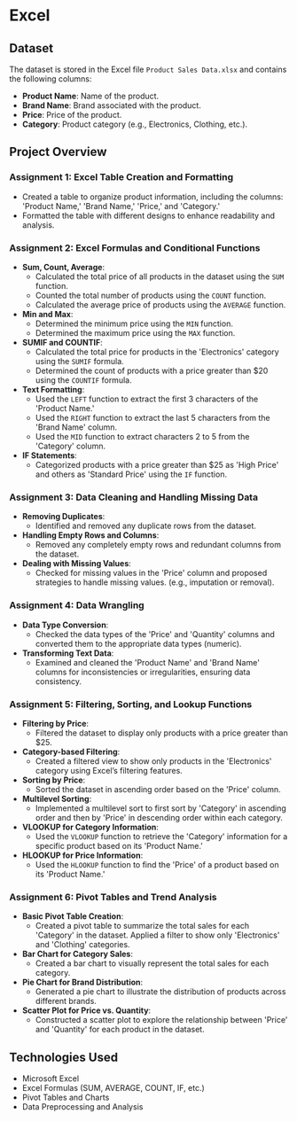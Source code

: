 # Excel

## Dataset

The dataset is stored in the Excel file `Product Sales Data.xlsx` and contains the following columns:

- **Product Name**: Name of the product.
- **Brand Name**: Brand associated with the product.
- **Price**: Price of the product.
- **Category**: Product category (e.g., Electronics, Clothing, etc.).

## Project Overview

### Assignment 1: Excel Table Creation and Formatting
- Created a table to organize product information, including the columns: 'Product Name,' 'Brand Name,' 'Price,' and 'Category.'
- Formatted the table with different designs to enhance readability and analysis.

### Assignment 2: Excel Formulas and Conditional Functions
- **Sum, Count, Average**:
  - Calculated the total price of all products in the dataset using the `SUM` function.
  - Counted the total number of products using the `COUNT` function.
  - Calculated the average price of products using the `AVERAGE` function.
- **Min and Max**:
  - Determined the minimum price using the `MIN` function.
  - Determined the maximum price using the `MAX` function.
- **SUMIF and COUNTIF**:
  - Calculated the total price for products in the 'Electronics' category using the `SUMIF` formula.
  - Determined the count of products with a price greater than $20 using the `COUNTIF` formula.
- **Text Formatting**:
  - Used the `LEFT` function to extract the first 3 characters of the 'Product Name.'
  - Used the `RIGHT` function to extract the last 5 characters from the 'Brand Name' column.
  - Used the `MID` function to extract characters 2 to 5 from the 'Category' column.
- **IF Statements**:
  - Categorized products with a price greater than $25 as 'High Price' and others as 'Standard Price' using the `IF` function.

### Assignment 3: Data Cleaning and Handling Missing Data
- **Removing Duplicates**:
  - Identified and removed any duplicate rows from the dataset.
- **Handling Empty Rows and Columns**:
  - Removed any completely empty rows and redundant columns from the dataset.
- **Dealing with Missing Values**:
  - Checked for missing values in the 'Price' column and proposed strategies to handle missing values. (e.g., imputation or removal).

### Assignment 4: Data Wrangling
- **Data Type Conversion**:
  - Checked the data types of the 'Price' and 'Quantity' columns and converted them to the appropriate data types (numeric).
- **Transforming Text Data**:
  - Examined and cleaned the 'Product Name' and 'Brand Name' columns for inconsistencies or irregularities, ensuring data consistency.

### Assignment 5: Filtering, Sorting, and Lookup Functions
- **Filtering by Price**:
  - Filtered the dataset to display only products with a price greater than $25.
- **Category-based Filtering**:
  - Created a filtered view to show only products in the 'Electronics' category using Excel’s filtering features.
- **Sorting by Price**:
  - Sorted the dataset in ascending order based on the 'Price' column.
- **Multilevel Sorting**:
  - Implemented a multilevel sort to first sort by 'Category' in ascending order and then by 'Price' in descending order within each category.
- **VLOOKUP for Category Information**:
  - Used the `VLOOKUP` function to retrieve the 'Category' information for a specific product based on its 'Product Name.'
- **HLOOKUP for Price Information**:
  - Used the `HLOOKUP` function to find the 'Price' of a product based on its 'Product Name.'

### Assignment 6: Pivot Tables and Trend Analysis
- **Basic Pivot Table Creation**:
  - Created a pivot table to summarize the total sales for each 'Category' in the dataset. Applied a filter to show only 'Electronics' and 'Clothing' categories.
- **Bar Chart for Category Sales**:
  - Created a bar chart to visually represent the total sales for each category.
- **Pie Chart for Brand Distribution**:
  - Generated a pie chart to illustrate the distribution of products across different brands.
- **Scatter Plot for Price vs. Quantity**:
  - Constructed a scatter plot to explore the relationship between 'Price' and 'Quantity' for each product in the dataset.

## Technologies Used

- Microsoft Excel
- Excel Formulas (SUM, AVERAGE, COUNT, IF, etc.)
- Pivot Tables and Charts
- Data Preprocessing and Analysis

